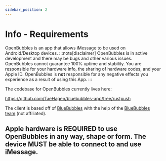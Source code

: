 ```yaml
---
sidebar_position: 2
---
```

# Info - Requirements

OpenBubbles is an app that allows iMessage to be used on Android/Desktop devices. 
:::note[disclaimer]
OpenBubbles is in active development and there may be bugs and other various issues. 
OpenBubbles cannot guarantee 100% uptime and stability. 
You are responsible for your hardware info, the sharing of hardware codes, and your Apple ID.
OpenBubbles is **not** responsible for any negative effects you experience as a result of using this App.
:::

The codebase for OpenBubbles currently lives here:

https://github.com/TaeHagen/bluebubbles-app/tree/rustpush

The client is based off of [BlueBubbles](https://bluebubbles.app/) with the help of the [BlueBubbles team](https://github.com/orgs/BlueBubblesApp/people) (not affiliated).

## Apple hardware is REQUIRED to use OpenBubbles in any way, shape or form. The device MUST be able to connect to and use iMessage.


